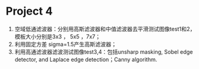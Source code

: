 # Project 4

1. 空域低通滤波器：分别用高斯滤波器和中值滤波器去平滑测试图像test1和2，模板大小分别是3x3 ， 5x5 ，7x7； 
2. 利用固定方差 sigma=1.5产生高斯滤波器；
3. 利用高通滤波器滤波测试图像test3,4：包括unsharp masking, Sobel edge detector, and Laplace edge detection；Canny algorithm.
   